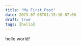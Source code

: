 ```yaml
---
title: "My First Post"
date: 2023-07-08T01:15:10-07:00
draft: true
tags: [hello]
---
```


hello world!